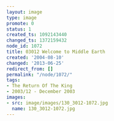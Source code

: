 ```yaml
---
layout: image
type: image
promote: 0
status: 1
created_ts: 1092143440
changed_ts: 1372159432
node_id: 1072
title: 03012 Welcome to Middle Earth
created: '2004-08-10'
changed: '2013-06-25'
redirect_from: []
permalink: "/node/1072/"
tags:
- The Return Of The King
- 2003/12 - December 2003
images:
- src: image/images/130_3012-1072.jpg
  name: 130_3012-1072.jpg
---
```


